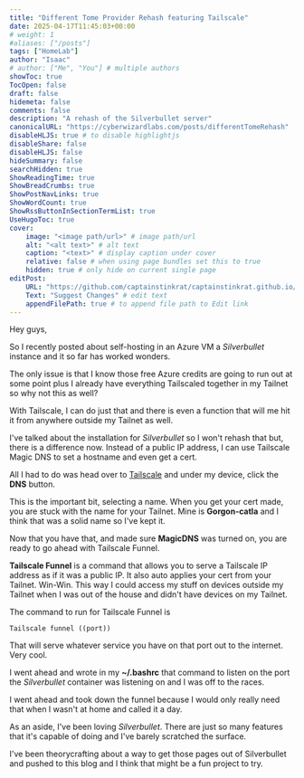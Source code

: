 ```yaml
---
title: "Different Tome Provider Rehash featuring Tailscale"
date: 2025-04-17T11:45:03+00:00
# weight: 1
#aliases: ["/posts"]
tags: ["HomeLab"]
author: "Isaac"
# author: ["Me", "You"] # multiple authors
showToc: true
TocOpen: false
draft: false
hidemeta: false
comments: false
description: "A rehash of the Silverbullet server"
canonicalURL: "https://cyberwizardlabs.com/posts/differentTomeRehash"
disableHLJS: true # to disable highlightjs
disableShare: false
disableHLJS: false
hideSummary: false
searchHidden: true
ShowReadingTime: true
ShowBreadCrumbs: true
ShowPostNavLinks: true
ShowWordCount: true
ShowRssButtonInSectionTermList: true
UseHugoToc: true
cover:
    image: "<image path/url>" # image path/url
    alt: "<alt text>" # alt text
    caption: "<text>" # display caption under cover
    relative: false # when using page bundles set this to true
    hidden: true # only hide on current single page
editPost:
    URL: "https://github.com/captainstinkrat/captainstinkrat.github.io/content"
    Text: "Suggest Changes" # edit text
    appendFilePath: true # to append file path to Edit link
---
```


Hey guys,

So I recently posted about self-hosting in an Azure VM a *Silverbullet* instance and it so far has worked wonders.

The only issue is that I know those free Azure credits are going to run out at some point plus I already have everything Tailscaled together in my Tailnet so why not this as well?

With Tailscale, I can do just that and there is even a function that will me hit it from anywhere outside my Tailnet as well.

I've talked about the installation for *Silverbullet* so I won't rehash that but, there is a difference now. Instead of a public IP address, I can use Tailscale Magic DNS to set a hostname and even get a cert.

All I had to do was head over to [Tailscale]('https://login.tailscale.com/') and under my device, click the **DNS** button.

This is the important bit, selecting a name. When you get your cert made, you are stuck with the name for your Tailnet. Mine is **Gorgon-catla** and I think that was a solid name so I've kept it.

Now that you have that, and made sure **MagicDNS** was turned on, you are ready to go ahead with Tailscale Funnel.

**Tailscale Funnel** is a command that allows you to serve a Tailscale IP address as if it was a public IP. It also auto applies your cert from your Tailnet. Win-Win. This way I could access my stuff on devices outside my Tailnet when I was out of the house and didn't have devices on my Tailnet.

The command to run for Tailscale Funnel is

```
Tailscale funnel ((port))
```

That will serve whatever service you have on that port out to the internet. Very cool.

I went ahead and wrote in my **~/.bashrc** that command to listen on the port the *Silverbullet* container was listening on and I was off to the races.

I went ahead and took down the funnel because I would only really need that when I wasn't at home and called it a day.

As an aside, I've been loving *Silverbullet*. There are just so many features that it's capable of doing and I've barely scratched the surface.

I've been theorycrafting about a way to get those pages out of Silverbullet and pushed to this blog and I think that might be a fun project to try.
